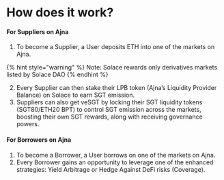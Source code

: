 # How does it work?

#### For Suppliers on Ajna

1. To become a Supplier, a User deposits ETH into one of the markets on Ajna.

{% hint style="warning" %}
Note: Solace rewards only derivatives markets listed by Solace DAO
{% endhint %}

2. Every Supplier can then stake their LPB token (Ajna’s Liquidity Provider Balance) on Solace to earn SGT emission.
3. Suppliers can also get veSGT by locking their SGT liquidity tokens (SGT80/ETH20 BPT) to control SGT emission across the markets, boosting their own SGT rewards, along with receiving governance powers.

#### For Borrowers on Ajna

1. To become a Borrower, a User borrows on one of the markets on Ajna.
2. Every Borrower gains an opportunity to leverage one of the enhanced strategies: Yield Arbitrage or Hedge Against DeFi risks (Coverage).

